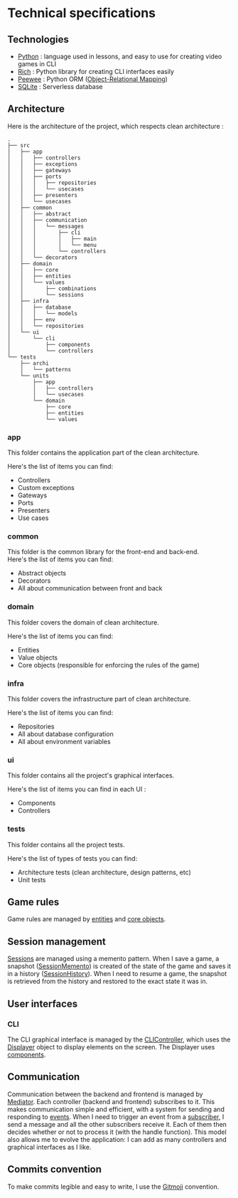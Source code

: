 # Technical specifications

## Technologies

* [Python](https://www.python.org/) : language used in lessons, and easy to use for creating video games in CLI
* [Rich](https://rich.readthedocs.io) : Python library for creating CLI interfaces easily
* [Peewee](https://docs.peewee-orm.com) : Python
  ORM ([Object-Relational Mapping](https://en.wikipedia.org/wiki/Object%E2%80%93relational_mapping))
* [SQLite](https://www.sqlite.org/) : Serverless database

## Architecture

Here is the architecture of the project, which respects clean architecture :

```
.
├── src
│   ├── app
│   │   ├── controllers
│   │   ├── exceptions
│   │   ├── gateways
│   │   ├── ports
│   │   │   ├── repositories
│   │   │   └── usecases
│   │   ├── presenters
│   │   └── usecases
│   ├── common
│   │   ├── abstract
│   │   ├── communication
│   │   │   └── messages
│   │   │       ├── cli
│   │   │       │   ├── main
│   │   │       │   └── menu
│   │   │       └── controllers
│   │   └── decorators
│   ├── domain
│   │   ├── core
│   │   ├── entities
│   │   └── values
│   │       ├── combinations
│   │       └── sessions
│   ├── infra
│   │   ├── database
│   │   │   └── models
│   │   ├── env
│   │   └── repositories
│   └── ui
│       └── cli
│           ├── components
│           └── controllers
└── tests
    ├── archi
    │   └── patterns
    └── units
        ├── app
        │   ├── controllers
        │   └── usecases
        └── domain
            ├── core
            ├── entities
            └── values
```

### app

This folder contains the application part of the clean architecture.<br>

Here's the list of items you can find:

* Controllers
* Custom exceptions
* Gateways
* Ports
* Presenters
* Use cases

### common

This folder is the common library for the front-end and back-end.<br>
Here's the list of items you can find:

* Abstract objects
* Decorators
* All about communication between front and back

### domain

This folder covers the domain of clean architecture.<br>

Here's the list of items you can find:

* Entities
* Value objects
* Core objects (responsible for enforcing the rules of the game)

### infra

This folder covers the infrastructure part of clean architecture.<br>

Here's the list of items you can find:

* Repositories
* All about database configuration
* All about environment variables

### ui

This folder contains all the project's graphical interfaces.<br>

Here's the list of items you can find in each UI :

* Components
* Controllers

### tests

This folder contains all the project tests.<br>

Here's the list of types of tests you can find:

* Architecture tests (clean architecture, design patterns, etc)
* Unit tests

## Game rules

Game rules are managed by [entities](../src/domain/entities) and [core objects](../src/domain/core).

## Session management

[Sessions](../src/domain/entities/Session.py) are managed using a memento pattern. When I save a
game, a snapshot ([SessionMemento](../src/domain/values/sessions/SessionMemento.py)) is created of the state of the game
and saves it in
a history ([SessionHistory](../src/domain/values/sessions/SessionHistory.py)). When I need to resume a game, the
snapshot is retrieved from the history and restored to the exact state it
was in.

## User interfaces

### CLI

The CLI graphical interface is managed by the [CLIController](../src/ui/cli/CLIController.py), which uses
the [Displayer](../src/ui/cli/Displayer.py) object to display elements on the
screen. The Displayer uses [components](../src/ui/cli/components).

## Communication

Communication between the backend and frontend is managed by [Mediator](../src/common/communication/Mediator.py). Each
controller (backend and frontend) subscribes to it. This makes communication simple and efficient, with a
system for sending and responding to [events](../src/common/communication/messages). When I
need to trigger an event from a [subscriber](../src/common/communication/Subscriber.py), I send a message and all the
other subscribers receive it. Each of them then
decides whether or not to process it (with the handle function). This model also allows me to evolve the application: I
can add as many controllers
and graphical interfaces as I like.

## Commits convention

To make commits legible and easy to write, I use the [Gitmoji](https://gitmoji.dev/) convention.
